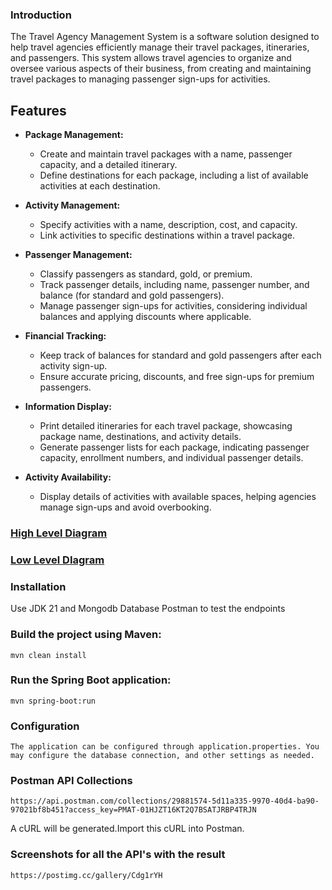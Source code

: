 
###  Introduction
The Travel Agency Management System is a software solution designed to help travel agencies efficiently manage their travel packages, itineraries, and passengers. This system allows travel agencies to organize and oversee various aspects of their business, from creating and maintaining travel packages to managing passenger sign-ups for activities.

## Features

- **Package Management:**
  - Create and maintain travel packages with a name, passenger capacity, and a detailed itinerary.
  - Define destinations for each package, including a list of available activities at each destination.

- **Activity Management:**
  - Specify activities with a name, description, cost, and capacity.
  - Link activities to specific destinations within a travel package.

- **Passenger Management:**
  - Classify passengers as standard, gold, or premium.
  - Track passenger details, including name, passenger number, and balance (for standard and gold passengers).
  - Manage passenger sign-ups for activities, considering individual balances and applying discounts where applicable.

- **Financial Tracking:**
  - Keep track of balances for standard and gold passengers after each activity sign-up.
  - Ensure accurate pricing, discounts, and free sign-ups for premium passengers.

- **Information Display:**
  - Print detailed itineraries for each travel package, showcasing package name, destinations, and activity details.
  - Generate passenger lists for each package, indicating passenger capacity, enrollment numbers, and individual passenger details.

- **Activity Availability:**
  - Display details of activities with available spaces, helping agencies manage sign-ups and avoid overbooking.


### [High Level Diagram](https://viewer.diagrams.net/?tags=%7B%7D&highlight=0000ff&edit=_blank&layers=1&nav=1&title=HLD.drawio#R5V3bdqM4Fv2aPHYWEvdHV5LOZE13TaadvuSR2MSmCiMvjJN4vn4kGwzoyEZgIeOkHmoZAbLZZ5%2BrjsiVebP4uE%2BD5fx3Mg3jK2xMP67M2yuMfdui%2F7OBzW7AsdzdwCyNprshVA6Mo%2F%2BF%2BaCRj66jabiqXZgREmfRsj44IUkSTrLaWJCm5L1%2B2SuJ69%2B6DGYhGBhPghiO%2Fh1Ns3k%2Bihy%2FPPGvMJrN86%2F2sLM78RJMfs5Ssk7y70tIEu7OLIJimvwZV%2FNgSt4rQ%2BbdlXmTEpLtPi0%2BbsKYoVogtrvv1wNn9z85DZNM5ga8u%2BEtiNf5Uz%2F9Mfrr7jc69ji6%2Bffo%2Fi7%2FndmmgGX1Hi3igD6R%2Be19HmXheBlM2Kl3SgL49fkvegvTLPyoDOU%2F5z4kizBLN%2FSS4qxjXdu7m3LeIOztjt9LKWDXLq6aV0SATCt%2FoiAX%2Fmz%2FBSUK9EMOhBgUG4ACQKA3UBoyDKgEl2xwlQVpNs6CjA2%2BRnF8Q2KSbq82je0%2FdnGWkp9h5czra34GIodbI2cYNdwsA8BmGhCzYuwUxBwJxKZUufLDMH4h73flwLftAD3BHjaiGkiHio%2BjOJol9NQLyTKyYNcm0xHTbjpGlmGyG8mthyfCeI8%2Bve7XiD3DLaJHWwUN2QMYB8FfkXU6CWusoGKehflVuT1jj3aKgETI55M8koj%2BpHIGxKkG4qbY%2Fbr8Lk5%2B%2Bx8kJVIXWoY0eNtaeKrwP5ntpKY3DSnhp0DYCthscU9qY8BmZAnobCugs%2F%2F036ck%2Ftt%2BGf94X96gP3%2B8bf78BZk%2BgOQxWK3CZBam7AunjE3MR7H%2FAFYcQlX2iQyp%2BW2eLQqqKoDTda9dDlHDFUCKBZA6vUFqIQDpEVNbQaSwukz1z2pzMQa4YgFV%2BzK8B2CFbh3CWprRSUxpHE3qCNcJShFKN%2F%2BwA%2Bp288Pn6rnbj9rRpjj6iLLKbfToOZ%2BffS5vYgfFPVLW%2BLiKVo30ceY12u6KEO0j5iYN4yCL3uqhYwvDbtp81IMcLpTZPT6w7WAu1%2BDn8n1uKnVu4gC6JiDgXQLdBFWyjNPrmrJuA%2Be6ZudDQR4VTChHqPWF4cIimk5jcYzKc1uFGbDlzICj1wxYQApjFqV%2BYjmYjSFwXyKAjH8cjcd33%2B%2Fv%2FgB495xCWVYdBXECJcBBTfqEYP5UjZNWYUyz9dUVSxpMxATfGCxBTMy2mJgGb19FASXSGVD6MnlmJWsiaTYnM5IEcTV1qutQec1vhCxzZf4RZtkmz5CCNY1PG4JLU9Ld%2BkVVpsnb%2Bpaks5X2oqcBD6POh9ctBiVLs82SJTjbs07MrOMLHXZm7BM1osk0SKE%2FS%2Bdk8bJedQnoWxOa03HLsyGdRfkRstxCE9QDCzOkC2O0Jctob1iMhp6%2BFaPvWW10QGx2RKmpdjbDqtZ3AlAaauzUWgTIqDtIx8TX0KZojWALLetK68c0XETrxZCY7XkDYDYyoL341NTGnBCQf25qIwNy%2BzlcfWIZ%2BHUZ%2BBgqgmYJwPj7c0vAq0vAPrsE9gn%2BV5GAW5eAq1EC0OLf3o2fHr6Pnh7%2B8x1A3nOFwkVchcKEhRrsiysUfbHRgsnLbbjKooTG7yShJxBAqVyaaB1HWG0h45RXUNkSrt14fcFVlEUOwiVI%2Fc4HFxKFXVrxEix1jW6eHv56eHrWrX3I4BaiRQVCS1QLU1MgFPMJeuPRhGbOUbYR6l5pnFEXQh2XkUKt9AQw9mbDbJiyVkCEGjkQEEHHjyFKPfUiCfsfLoGOAElBIUUvjjDNuURGYvPMOBZyPLCoEiYpiWMaOhuvhB0HzAMHe6APgtyp%2BUQRyC6%2FTI19CLLehhQPRskAvLMUsI9C3ljWdvPQVl21Wtx5ANxhoTWa%2Bg5cGMJv64WTgLJ7Z3G2o8brmk3Ga0X3qmBfGmF6rsARIsMSNb96fl%2B2B9pwqBXt2on2bUEW9quNQdeGjY82B53SiPQYphFFhBUCDmT0J6pZDkvj6pG0PuppPvplP9F%2BMZHTW9nWI%2BQ49YmQXgPgXXZJT5EZQT5vR6wi0moqNJm9rTl4MkZEY6unIqwx1%2FZlIRcgrbX504M%2B8CZIEsK0dMU4io31sowTD4WIn1xF9uwvHK0jqSC9xfcyndCtfGxL7IbiiyyXz71MjK4xF9tI98KCiEowWd%2FdsAasJYypKmx3C1R0cTTsdA1zixe%2BWfa8NiZs%2BDAPTrN2F92jocrfd3b3%2Fa2tQi9EsQwSig52ggUDZ9uhAXs2JmTF9Je8Hi1gDCBVqyMuKl2I%2FD7qMcRCCDYhn%2BhEDqVbqCHdaol7Y8bkyfbb6fFSmGtmsLvu1eAzL7doC9Hlm5BMxaukTG4WGxP7YofPc0mdFvt9TkvD98ZnKGThNiXYrrd3nK35whPP1hzLCJr7v6DDBQm2LVgf0NxLA9fjv2Lpg9s27OCzywX6ZGEkxBTbLgKfCwmCQNe2oClFZFhRfzuKCz384mpg8Em0J%2Biw0qsIJlSEL%2Bg5uLzBxecWiwUz6EvaqqtILibXkCgq42qVi9Xbmls9NHePx%2BZl%2FldbbMtva5UACsL3HONq9lfElwOJ3S0u3jZ9TuCygbvFF5wxN1HPgbvdrr7clOcdFO9A5OZynQgmH3FIF5C5ibChWW4wnjnVDpQlHcOw6mrtNK2is6PmZXTZqk4h7KGSxva6kcYBE2kmTZ91QGPXsVGSxtJLGmtY1Z1GA3ExpJHZvK0g4mhbDJQt%2Bw2MFz542VtHXiDD5hmmt0ZcuM4vEjpAvHlF7Cw5xO8u6VtyypsKDuUDndOB5hjBGTo7UDd2%2BPZ57X2xZNU%2FOXCP7BhWutis8RfDDvUhpNZoYGCpRX%2FRgHZiqF0wvrhooHMFCM7U38t7xZKTed%2FY4A2%2B7DuXz0UPXqgXY%2FBl3uGthB3da8fN7BhWm5A643F2dsAW1l7CgYblCKl4YGBLCDZf1%2BkaEoLyJNJbByhW9xW3ip32aujhy9%2Fj%2BqYtt6P8bcz1nGq2Afs%2FX3DenEB5CULde06H1nnocg06blfqAUfm8Bvde%2Bee%2BvDkMrjnSXNvWJExzz2vM%2Ff4vVrIKLbpa2t6Vbt4vmcRqrKofUu9dPP8sEqoNmdL7M5r8%2Fzr1PhunN55gZUbpY7b27uTwx9WveUTkaNdyiRtNE7eiXOp0QxCfDjTOZPiuaF5XQ6hdt19F19EVSY5ZNrnFp3yNonBS68R887So2G9ZvHhdqHc4Na1pP%2BUhqYon3%2BzNu9l5TPMpnyhd2ZcvL8uthoNhBsI%2FLVKo2v5%2B%2BzBnDnEbbLSG2IHRgwPq%2FIn%2FHZYz9W8fdpUvqY6%2BGgAYK5Meo7uWM5sV1S8%2BDAchF%2FgfaXdIzmk3SSr9ddDF57JV0EVyg5M1Vl29LD84%2FW7y9NgOf%2BdTEN2xf8B)

###  [Low Level DIagram](https://viewer.diagrams.net/?tags=%7B%7D&highlight=0000ff&edit=_blank&layers=1&nav=1&title=LLD.drawio.png#R7VtZV9s4FP41PMKxvCV5JEmh06EcWujCo2ILR4NseWxBkv76uYrlVc4GWQZID%2BVYV7Jk3%2B%2B70l3MiTUIp5cJjsdfuU%2FYiWn40xNreGKaPceG31IwywSu3ckEQUL9TIRKwS39Q5TQUNIn6pO0NlBwzgSN60KPRxHxRE2Gk4RP6sMeOKuvGuOAaIJbDzNd%2Bov6YpxJu2anlH8mNBjnKyO3l%2FWEOB%2Bs3iQdY59PKiLr04k1SDgX2VU4HRAmdZfr5ddfs1%2Fs6tG9%2FPIt%2FRf%2F6P99d%2F3zNJvsYpNbildISCRePPWfx4eLzz%2Ftf37HNxffJsbl%2BejLqbrFeMbsSenrLsHPhN1g71EqNntxMcu1mU5oyHAErf4Dj8St6jGgjRkNIrj24CFJAoJnkggKQJyrDsFjkHpjyvwrPONP8lVSAQvlrf6YJ%2FQPTIsZdCEQQHciFKdMtzbiVt6plk5ICmNucv2gQnSFU6HGeJwxHKd0NH9gOSTESUCjPheCh%2FlE%2FCnyia9aBeDzhkj4Y0Ehef%2BaqCj0pDbItMJJhdIl4SERyQyGqF7TUKgoi0M5ASclf1FXycZV7lpdZTfKZoJi7mK572BjOApACeV6VmM9u2U9t2U9QKS2HGYAfIQF6Us1plU2wkXlVUvRnKMb8BVpfL3GoU5T0LSoUJKRB7GQkGmMPRoFV%2FMxQ7uUfFdvKkUc7n1gczKMqe%2BTaE4WgQUeFQYQcxqJuSqcPvyAwgbGmXPiwAMNoI3KNvzI4YkY8Ah4hemcQATIOiGSsC3UWmq9q6k1qyO2iklNZKtEqkG6KX6mhl%2BM05REAUkGWKpdzN4dmEs2lbEImbrcFeSOeWDILQ1yKmhEEjx%2FylP4zyjoyXSZVNYQdEZhD6E8AlFQGsOREFsiRKe7P0Jc%2BJP7r9%2FYPRqlxuTR6w%2FHg8Ep0jfxm3wTSOuUwKHEcE6MYkghXkoOpUhUnNwDzjh4JcOIZ94LZawhWsGnEJghF%2BlPxlSQW2CRXHECTrMG6a6gQ4a9Hnb5ib51Y3Y16GoGe%2FQW9%2B4tIlT33ix3Te%2BtcCs38xZRw1u0uv9fb7Fz9BZbbPdV3uI6yG5tt%2Blq%2BJ17gj6D%2F0AaB8X8iFCds6PjsBM6tHmSe6UD0rMVYmm24q3jXT80dwRrmz%2FYCqu5K1j1oFBDkkT%2BuUwGQmvEuDzK%2ByBSZz0ysuYFZazNNvTDuG5IxA9IrmbCRnzyqRT05wLoyFmz8VGe8qfEI6sRA%2BclIGu4i%2FJpl%2BLaBmRCGLhoz%2FWc6JKD%2F0aSeHFKyjSs%2BhTZS6q7qknITSfKtKBNtLX8ke7AfiiuIesNkK3p0XZeSDarMZHZQfslm%2B5%2FVqLYY6y00GQ2I%2F36sZLTa2S6kR67FOyrxUrui2Ilx3lDmXXd2f7IwVJhu6%2BJllq5tDv3uKchWCTXr5%2FCUcum89bB3GpAtDnkLRHRziBvT6U6GuR3s%2Fj9Ge2BcW4JkfZr2qaeMgcwceQdod4y1G0p9j1jrYfDKYBG%2FB%2FxMft1SGZYazqLuzvg9VJqCfoxnNh7OGE3SyHrll5MYwlFFocTlt1Yr6300tl7ONHqmdgbRRNvoVpbWN%2FW6yfbqNa2gmDq7uGQeAmNW6u17xoL59BY6LmgjwpF99BQ6JmOAU%2FFxwIBoUOjoGcrVn0B%2BE6RsA%2BNREtd1S%2B%2F6vl45zbqHBqRlnhfg6BSpuLxPPaqoFEpWJm5e56P9ikOeeTfjWnU8NyRnQsq5a1qxQqiszEPeIRZtWzVqHBFoIHf1ca9bECQp5rDabVzOFsI5zIvvVrAWpoaW1nBemW1qnDCi4pmgxTrVqscc8VEC6pVACueVYapiHvhA9tu%2BzqLnksfjxr8zp5gq%2BGDqccPmgFA1BfLywdGporb%2FYpReAynKfWa7C%2FFFXNZj8GdVRQmUyrkfejMsJBqy1tPjTOjlwvKe2WjeusNSSgoTsbku7AIc12LqG57Rsu2VwhfW%2BjtgF6q%2F9wa0WzLOev1umW38zLDsk3nLM%2FqFVN3zxqzba8W3K78zT48WIelimxqZ1VUW8GynNloQ2ZvRsXVnyF0dshZp4WyznYY6zYKyGbvhZt9p%2FEdjN3dzWbv9pz6OnZts99084Zm%2BfeO2fDyj0atT%2F8B)


### Installation

Use JDK 21 and Mongodb Database
Postman to test the endpoints


### Build the project using Maven:

```mvn clean install```

### Run the Spring Boot application:

```mvn spring-boot:run```

### Configuration

```The application can be configured through application.properties. You may configure the database connection, and other settings as needed.```

### Postman API Collections

```https://api.postman.com/collections/29881574-5d11a335-9970-40d4-ba90-97021bf8b451?access_key=PMAT-01HJZT16KT2Q7BSATJRBP4TRJN```

A cURL will be generated.Import this cURL into Postman.

### Screenshots for all the API's with the result

```https://postimg.cc/gallery/Cdg1rYH```





